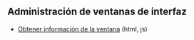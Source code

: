 ## Administración de ventanas de interfaz

- [Obtener información de la ventana](https://github.com/mondeja/fullstack/tree/master/frontend/src/004-window/info) (html, js)